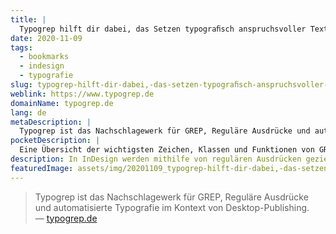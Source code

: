 ```yaml
---
title: |
  Typogrep hilft dir dabei, das Setzen typograﬁsch anspruchsvoller Texte mit Regulären Ausdrücken und GREP zu automatisieren.
date: 2020-11-09
tags:
  - bookmarks
  - indesign
  - typografie
slug: typogrep-hilft-dir-dabei,-das-setzen-typograﬁsch-anspruchsvoller-texte-mit-regularen-ausdrucken-und-grep-zu-automatisieren
weblink: https://www.typogrep.de
domainName: typogrep.de
lang: de
metaDescription: |
  Typogrep ist das Nachschlagewerk für GREP, Reguläre Ausdrücke und automatisierte Typografie im Kontext von Desktop-Publishing.
pocketDescription: |
  Eine Übersicht der wichtigsten Zeichen, Klassen und Funktionen von GREP. Die GREP-Checkliste zum Ausdrucken oder digital Ausfüllen.
description: In InDesign werden mithilfe von regulären Ausdrücken gezieltere Suchabfragen gemacht oder automatisierte Formate angelegt. Dieses Nachschlagewerk hilft dir dabei.
featuredImage: assets/img/20201109_typogrep-hilft-dir-dabei,-das-setzen-typograﬁsch-anspruchsvoller-texte-mit-regularen-ausdrucken-und-grep-zu-automatisieren_screenshot.png
---
```

<blockquote lang="de">Typogrep ist das Nachschlagewerk für GREP, Reguläre Ausdrücke und automatisierte Typografie im Kontext von Desktop-Publishing.
<footer>— <a href="https://www.typogrep.de">typogrep.de</a></footer></blockquote>

